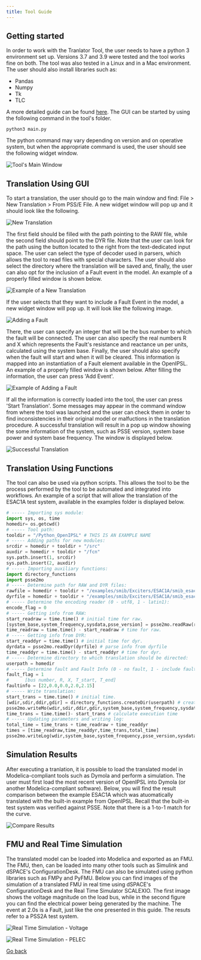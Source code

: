 ```yaml
---
title: Tool Guide
---
```


## Getting started

In order to work with the Tranlator Tool, the user needs to have a python 3 environment set up. Versions 3.7 and 3.9 were tested and the tool works fine on both. The tool was also tested in a Linux and in a Mac environment. The user should also install libraries such as:

- Pandas
- Numpy
- Tk 
- TLC

A more detailed guide can be found <a href="https://github.com/ALSETLab/NYPAModelTransformation/tree/master/ModelTransf-Tool">here</a>. The GUI can be started by using the following command in the tool's folder.

```
python3 main.py
```

The python command may vary depending on version and on operative system, but when the appropriate command is used, the user should see the following widget window.

![Tool's Main Window](images/tool.png)

## Translation Using GUI

To start a translation, the user should go to the main window and find: File > New Translation > From PSS/E File. A new widget window will pop up and it should look like the following.

![New Translation](images/new_translation.png)

The first field should be filled with the path pointing to the RAW file, while the second field should point to the DYR file. Note that the user can look for the path using the button located to the right from the text-dedicated input space. The user can select the type of decoder used in parsers, which allows the tool to read files with special characters. The user should also select the directory where the translation will be saved and, finally, the user can also opt for the inclusion of a Fault event in the model. An example of a properly filled window is shown below.

![Example of a New Translation](images/new_translation_example.png)

If the user selects that they want to include a Fault Event in the model, a new widget window will pop up. It will look like the following image. 

![Adding a Fault](images/add_fault.png)

There, the user can specify an integer that will be the bus number to which the fault will be connected. The user can also specify the real numbers R and X which represents the Fault's resistance and reactance un per units, calculated using the system base. Finally, the user should also specify when the fault will start and when it will be cleared. This information is mapped into an instantiation of a Fault element available in the OpenIPSL. An example of a properly filled window is shown below. After filling the information, the user can press 'Add Event'.

![Example of Adding a Fault](images/add_fault_example.png)

If all the information is correctly loaded into the tool, the user can press 'Start Translation'. Some messages may appear in the command window from where the tool was launched and the user can check them in order to find inconsistencies in their original model or malfuctions in the translation procedure. A successful translation will result in a pop up window showing the some information of the system, such as PSSE version, system base power and system base frequency. The window is displayed below. 

![Successful Translation](images/succesful_translation.png)


## Translation Using Functions

The tool can also be used via python scripts. This allows the tool to be the process performed by the tool to be automated and integrated into workflows. An example of a script that will allow the translation of the ESAC1A test system, available in the examples folder is displayed below.

```python
# ----- Importing sys module:
import sys, os, time
homedir= os.getcwd()
# ----- Tool path:
tooldir = "/Python_OpenIPSL" # THIS IS AN EXAMPLE NAME
# ----- Adding paths for new modules:
srcdir = homedir + tooldir + "/src"
auxdir = homedir + tooldir + "/fcn"
sys.path.insert(1, srcdir)
sys.path.insert(2, auxdir)
# ----- Importing auxiliary functions:
import directory_functions
import psse2mo
# ----- Determine path for RAW and DYR files:
rawfile = homedir + tooldir + "/examples/smib/Exciters/ESAC1A/smib_esac1a.raw"
dyrfile = homedir + tooldir + "/examples/smib/Exciters/ESAC1A/smib_esac1a.dyr"
# ----- Determine the encoding reader (0 - utf8, 1 - latin1):
encode_flag = 0
# ----- Getting info from RAW:
start_readraw = time.time() # initial time for raw.
[system_base,system_frequency,sysdata,psse_version] = psse2mo.readRaw(rawfile,encode_flag) # parse and format rawfile for sysdata
time_readraw = time.time() - start_readraw # time for raw.
# ----- Getting info from DYR:
start_readdyr = time.time() # initial time for dyr.
dyrdata = psse2mo.readDyr(dyrfile) # parse info from dyrfile
time_readdyr = time.time() - start_readdyr # time for dyr.
# ----- Determine directory to which translation should be directed:
userpath = homedir
# ----- Determine fault and Fault Info (0 - no fault, 1 - include fault):
fault_flag = 1
#      [bus number, R, X, T_start, T_end]
faultinfo = [22,0.0,0.0,2.0,2.15]
# ----- Write translation:
start_trans = time.time() # initial time.
[wdir,sdir,ddir,gdir] = directory_functions.createDir(userpath) # creates folders for placement of results   
psse2mo.writeMo(wdir,sdir,ddir,gdir,system_base,system_frequency,sysdata,dyrdata,fault_flag,faultinfo) # writes models
time_trans = time.time()- start_trans # calculate execution time
# ----- Updating parameters and writing log:
total_time = time_trans + time_readraw + time_readdyr
times = [time_readraw,time_readdyr,time_trans,total_time]
psse2mo.writeLog(wdir,system_base,system_frequency,psse_version,sysdata,dyrdata,times,fault_flag,faultinfo) 

```

## Simulation Results

After executing a tranlation, it is possible to load the translated model in Modelica-compliant tools such as Dymola and perform a simulation. The user must first load the most recent version of OpenIPSL into Dymola (or another Modelica-compliant software). Below, you will find the result comparison between the example ESAC1A which was atuomatically translated with the built-in example from OpenIPSL. Recall that the built-in test system was verified against PSSE. Note that there is a 1-to-1 match for the curve.

![Compare Results](images/VoltageLoadBus_ESAC1A_report1.png)

## FMU and Real Time Simulation

The translated model can be loaded into Modelica and exported as an FMU. The FMU, then, can be loaded into many other tools such as Simulink and dSPACE's ConfigurationDesk. The FMU can also be simulated using python libraries such as FMPy and PyFMU. Below you can find images of the simulation of a translated FMU in real time using dSPACE's ConfigurationDesk and the Real Time Simulator SCALEXIO. The first image shows the voltage magnitude on the load bus, while in the second figure you can find the electrical power being generated by the machine. The event at 2.0s is a Fault, just like the one presented in this guide. The resuts refer to a PSS2A test system.

![Real Time Simulation - Voltage](images/real_time_1.png)

![Real Time Simulation - PELEC](images/real_time_2.png)

<a href="./index">Go back</a> 